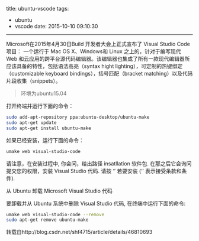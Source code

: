 title: ubuntu-vscode
tags:
  - ubuntu
  - vscode
date: 2015-10-10 09:10:30
---
Microsoft在2015年4月30日Build 开发者大会上正式宣布了 Visual Studio Code 项目：
一个运行于 Mac OS X、Windows和 Linux 之上的，针对于编写现代 Web 和云应用的跨平台源代码编辑器。该编辑器也集成了所有一款现代编辑器所应该具备的特性，包括语法高亮（syntax hight lighting），可定制的热键绑定（customizable keyboard bindings），括号匹配（bracket matching）以及代码片段收集（snippets）。

> 环境为ubuntu15.04

<!-- more -->

打开终端并运行下面的命令：

```Bash
sudo add-apt-repository ppa:ubuntu-desktop/ubuntu-make
sudo apt-get update
sudo apt-get install ubuntu-make
```

如果已经安装，运行下面的命令：

```Bash
umake web visual-studio-code
```

请注意，在安装过程中, 你会问，给出路径 insatllation 软件包. 在那之后它会询问提交您的权限，安装 Visual Studio 代码. 请按 ‘’ 若要安装 (‘’ 表示接受条款和条件).

从 Ubuntu 卸载 Microsoft Visual Studio 代码

要卸载并从 Ubuntu 系统中删除 Visual Studio 代码, 在终端中运行下面的命令:

```Bash
umake web visual-studio-code --remove
sudo apt-get remove ubuntu-make
```

转载自http://blog.csdn.net/shf4715/article/details/46810693